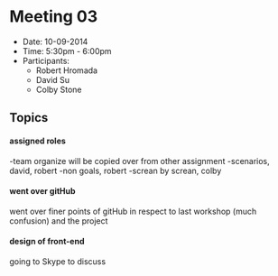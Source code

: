 # Meeting 03
- Date: 10-09-2014
- Time: 5:30pm - 6:00pm
- Participants:
	- Robert Hromada
	- David Su
	- Colby Stone

## Topics

#### assigned roles
-team organize will be copied over from other assignment
-scenarios, david, robert
-non goals, robert
-screan by screan, colby

#### went over gitHub
<p>
went over finer points of gitHub in respect to last workshop (much confusion) and the project
</p>

#### design of front-end
<p>
going to Skype to discuss
</p>
